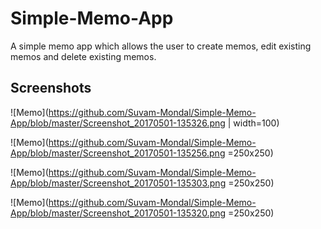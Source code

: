 # Simple-Memo-App
A simple memo app which allows the user to create memos, edit existing memos and delete existing memos.

## Screenshots 

![Memo](https://github.com/Suvam-Mondal/Simple-Memo-App/blob/master/Screenshot_20170501-135326.png | width=100)

![Memo](https://github.com/Suvam-Mondal/Simple-Memo-App/blob/master/Screenshot_20170501-135256.png =250x250)

![Memo](https://github.com/Suvam-Mondal/Simple-Memo-App/blob/master/Screenshot_20170501-135303.png =250x250)

![Memo](https://github.com/Suvam-Mondal/Simple-Memo-App/blob/master/Screenshot_20170501-135320.png =250x250)
